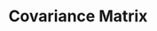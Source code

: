 ---
word: "true"

types: "word"

title: "Covariance Matrix"

categories: ['']

tags: ['Covariance', 'Matrix']

arabic: 'مصفوفة التَّبايُن'

arexps: []

enwords: ['Covariance Matrix']

enexps: []

arlexicons: 'ص'

enlexicons: 'C'

authors: ['Ruqayya Roshdy']

translators: ['X']

citations: 'تطبيقات أساسية في المعالجة الآلية للغة العربية'

sources: 'مركز الملك عبدالله بن عبدالعزيز الدولي لخدمة اللغة العربية'

slug: ""
---
